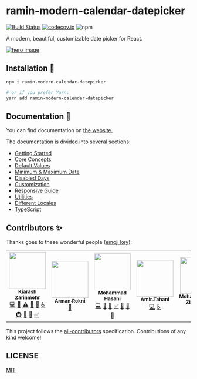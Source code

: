 # ramin-modern-calendar-datepicker
[![Build Status](https://travis-ci.org/Kiarash-Z/react-modern-calendar-datepicker.svg?branch=master)](https://travis-ci.org/Kiarash-Z/react-modern-calendar-datepicker) [![codecov.io](https://codecov.io/github/kiarash-z/react-modern-calendar-datepicker/coverage.svg?branch=master)](https://codecov.io/github/kiarash-z/react-modern-calendar-datepicker?branch=master) ![npm](https://img.shields.io/npm/v/react-modern-calendar-datepicker)

A modern, beautiful, customizable date picker for React.

<a href="https://kiarash-z.github.io/react-modern-calendar-datepicker">
	<img src="https://user-images.githubusercontent.com/20098648/76241893-f6722880-624a-11ea-9a80-eace8a4a27f0.png" alt="hero image" />
</a>

## Installation 🚀
```bash
npm i ramin-modern-calendar-datepicker

# or if you prefer Yarn:
yarn add ramin-modern-calendar-datepicker
```

## Documentation 📄
You can find documentation on [the website.](https://kiarash-z.github.io/react-modern-calendar-datepicker/)

The documentation is divided into several sections:
- [Getting Started](https://kiarash-z.github.io/react-modern-calendar-datepicker/docs/getting-started)
- [Core Concepts](https://kiarash-z.github.io/react-modern-calendar-datepicker/docs/core-concepts)
- [Default Values](https://kiarash-z.github.io/react-modern-calendar-datepicker/docs/default-values)
- [Minimum & Maximum Date](https://kiarash-z.github.io/react-modern-calendar-datepicker/docs/minimum-maximum-date)
- [Disabled Days](https://kiarash-z.github.io/react-modern-calendar-datepicker/docs/disabled-days)
- [Customization](https://kiarash-z.github.io/react-modern-calendar-datepicker/docs/customization)
- [Responsive Guide](https://kiarash-z.github.io/react-modern-calendar-datepicker/docs/responsive-guide)
- [Utilities](https://kiarash-z.github.io/react-modern-calendar-datepicker/docs/utilities)
- [Different Locales](https://kiarash-z.github.io/react-modern-calendar-datepicker/docs/different-locales)
- [TypeScript](https://kiarash-z.github.io/react-modern-calendar-datepicker/docs/typescript)

## Contributors ✨

Thanks goes to these wonderful people ([emoji key](https://allcontributors.org/docs/en/emoji-key)):

<!-- ALL-CONTRIBUTORS-LIST:START - Do not remove or modify this section -->
<!-- prettier-ignore-start -->
<!-- markdownlint-disable -->
<table>
  <tr>
    <td align="center"><a href="https://github.com/Kiarash-Z"><img src="https://avatars0.githubusercontent.com/u/20098648?v=4" width="100px;" alt=""/><br /><sub><b>Kiarash Zarinmehr</b></sub></a><br /><a href="https://github.com/Kiarash Zarinmehr/react-modern-calendar-datepicker/commits?author=Kiarash-Z" title="Code">💻</a> <a href="https://github.com/Kiarash Zarinmehr/react-modern-calendar-datepicker/commits?author=Kiarash-Z" title="Documentation">📖</a> <a href="https://github.com/Kiarash Zarinmehr/react-modern-calendar-datepicker/commits?author=Kiarash-Z" title="Tests">⚠️</a> <a href="https://github.com/Kiarash Zarinmehr/react-modern-calendar-datepicker/issues?q=author%3AKiarash-Z" title="Bug reports">🐛</a> <a href="#ideas-Kiarash-Z" title="Ideas, Planning, & Feedback">🤔</a> <a href="#a11y-Kiarash-Z" title="Accessibility">️️️️♿️</a> <a href="#infra-Kiarash-Z" title="Infrastructure (Hosting, Build-Tools, etc)">🚇</a> <a href="https://github.com/Kiarash Zarinmehr/react-modern-calendar-datepicker/pulls?q=is%3Apr+reviewed-by%3AKiarash-Z" title="Reviewed Pull Requests">👀</a> <a href="#question-Kiarash-Z" title="Answering Questions">💬</a> <a href="#tutorial-Kiarash-Z" title="Tutorials">✅</a></td>
    <td align="center"><a href="http://Dribbble.com/Armanrokni"><img src="https://avatars3.githubusercontent.com/u/43547854?v=4" width="100px;" alt=""/><br /><sub><b>Arman Rokni</b></sub></a><br /><a href="#design-armanrokni" title="Design">🎨</a></td>
    <td align="center"><a href="http://twitter.com/thebrodmann"><img src="https://avatars3.githubusercontent.com/u/20781126?v=4" width="100px;" alt=""/><br /><sub><b>Mohammad Hasani</b></sub></a><br /><a href="https://github.com/Kiarash Zarinmehr/react-modern-calendar-datepicker/commits?author=thebrodmann" title="Code">💻</a> <a href="https://github.com/Kiarash Zarinmehr/react-modern-calendar-datepicker/issues?q=author%3Athebrodmann" title="Bug reports">🐛</a> <a href="https://github.com/Kiarash Zarinmehr/react-modern-calendar-datepicker/commits?author=thebrodmann" title="Documentation">📖</a> <a href="#tutorial-thebrodmann" title="Tutorials">✅</a> <a href="#ideas-thebrodmann" title="Ideas, Planning, & Feedback">🤔</a> <a href="#question-thebrodmann" title="Answering Questions">💬</a> <a href="https://github.com/Kiarash Zarinmehr/react-modern-calendar-datepicker/pulls?q=is%3Apr+reviewed-by%3Athebrodmann" title="Reviewed Pull Requests">👀</a></td>
    <td align="center"><a href="https://github.com/AmirTahani"><img src="https://avatars3.githubusercontent.com/u/21058227?v=4" width="100px;" alt=""/><br /><sub><b>Amir Tahani</b></sub></a><br /><a href="https://github.com/Kiarash Zarinmehr/react-modern-calendar-datepicker/commits?author=AmirTahani" title="Code">💻</a> <a href="#a11y-AmirTahani" title="Accessibility">️️️️♿️</a></td>
    <td align="center"><a href="http://mzed.ir"><img src="https://avatars3.githubusercontent.com/u/53334880?v=4" width="100px;" alt=""/><br /><sub><b>Mohammadreza Ziadzadeh</b></sub></a><br /><a href="https://github.com/Kiarash Zarinmehr/react-modern-calendar-datepicker/commits?author=themzed" title="Code">💻</a> <a href="#ideas-themzed" title="Ideas, Planning, & Feedback">🤔</a></td>
  </tr>
</table>

<!-- markdownlint-enable -->
<!-- prettier-ignore-end -->
<!-- ALL-CONTRIBUTORS-LIST:END -->

This project follows the [all-contributors](https://github.com/all-contributors/all-contributors) specification. Contributions of any kind welcome!

## LICENSE

[MIT](LICENSE)
